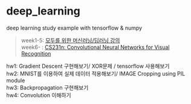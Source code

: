 # deep_learning

deep learning study example with tensorflow &amp; numpy


> week1-5: [모두를 위한 머신러닝/딥러닝 강의](https://hunkim.github.io/ml/)  
> week6- : [CS231n: Convolutional Neural Networks for Visual Recognition](http://cs231n.stanford.edu/index.html)


hw1: Gradient Descent 구현해보기/ XOR문제 / tensorflow 사용해보기<br>
hw2: MNIST를 이용하여 실제 데이터 적용해보기/ IMAGE Cropping using PIL module <br>
hw3: Backpropagation 구현해보기<br>
hw4: Convolution 이해하기
